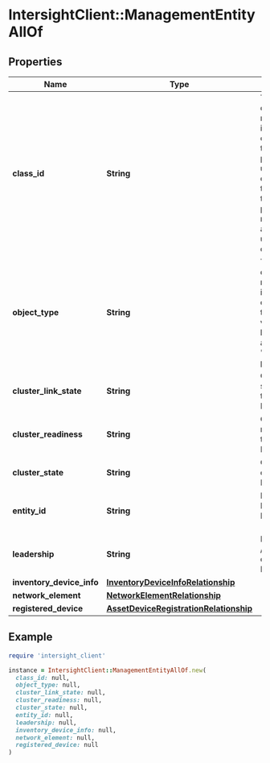 # IntersightClient::ManagementEntityAllOf

## Properties

| Name | Type | Description | Notes |
| ---- | ---- | ----------- | ----- |
| **class_id** | **String** | The fully-qualified name of the instantiated, concrete type. This property is used as a discriminator to identify the type of the payload when marshaling and unmarshaling data. | [default to &#39;management.Entity&#39;] |
| **object_type** | **String** | The fully-qualified name of the instantiated, concrete type. The value should be the same as the &#39;ClassId&#39; property. | [default to &#39;management.Entity&#39;] |
| **cluster_link_state** | **String** | Cluster link state between the Fabric Interconnects. | [optional][readonly] |
| **cluster_readiness** | **String** | Cluster readiness of the Fabric Interconnect. | [optional][readonly] |
| **cluster_state** | **String** | Cluster state of the Fabric Interconnect. | [optional][readonly] |
| **entity_id** | **String** | Identity of the Fabric Interconnect - A/B. | [optional][readonly] |
| **leadership** | **String** | Role (Primary / Subordinate) of the Fabric Interconnect. | [optional][readonly] |
| **inventory_device_info** | [**InventoryDeviceInfoRelationship**](InventoryDeviceInfoRelationship.md) |  | [optional] |
| **network_element** | [**NetworkElementRelationship**](NetworkElementRelationship.md) |  | [optional] |
| **registered_device** | [**AssetDeviceRegistrationRelationship**](AssetDeviceRegistrationRelationship.md) |  | [optional] |

## Example

```ruby
require 'intersight_client'

instance = IntersightClient::ManagementEntityAllOf.new(
  class_id: null,
  object_type: null,
  cluster_link_state: null,
  cluster_readiness: null,
  cluster_state: null,
  entity_id: null,
  leadership: null,
  inventory_device_info: null,
  network_element: null,
  registered_device: null
)
```


